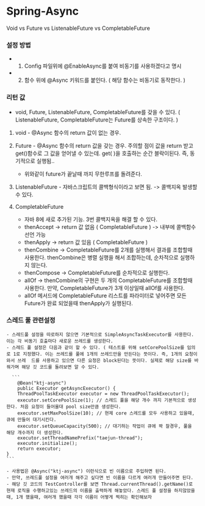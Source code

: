 # Spring-Async
Void vs Future vs ListenableFuture vs CompletableFuture

 ### 설정 방법 
 - 1. Config 파일위에 @EnableAsync를 붙여 비동기를 사용하겠다고 명시
 - 2. 함수 위에 @Async 키워드를 붙인다. ( 해당 함수는 비동기로 동작한다. )

 ### 리턴 값
 - void, Future, ListenableFuture, CompletableFuture를 갖을 수 있다.  ( ListenableFuture, CompletableFuture는 Future를 상속한 구조이다. )
  1. void 
    - @Async 함수의 return 값이 없는 경우. 
  2. Future 
    - @Async 함수의 return 값을 갖는 경우. 주의할 점이 값을 return 받고 get()함수로 그 값을 얻어낼 수 있는데. get( )을 호출하는 순간 블락이된다. 즉, 동기적으로 실행됨..

     - 위와같이 future가 끝날때 까지 무한루프를 돌려준다.
     
  3. ListenableFuture
    - 자바스크립트의 콜백형식이라고 보면 됨. -> 콜백지옥 발생할수 있다.
     
  4. CompletableFuture
      - 자바 8에 새로 추가된 기능. 3번 콜백지옥을 해결 할 수 있다.
      - thenAccept -> return 값 없음 ( CompletableFuture<Void> ) -> 내부에 콜백함수 선언 가능
      - thenApply -> return 값 있음 ( CompletableFuture<T> )
      - thenCombine -> CompletableFuture를 2개를 실행해서 결과를 조합할때 사용한다. thenCombine은 병렬 실행을 해서 조합하는데, 순차적으로 실행하지 않는다.
      - thenCompose -> CompletableFuture를 순차적으로 실행한다.
      -  allOf -> thenCombine의 구현은 두 개의 CompletableFuture를 조합할때 사용한다. 만약, CompletableFuture가 3개 이상일때 allOf를 사용한다.
      - allOf 메서드에 CompletableFuture 리스트를 파라미터로 넣어주면 모든 Future가 완료 되었을때 thenApply가 실행된다.
      
     
### 스레드 풀 관련설정
    - 스레드풀 설정을 따로하지 않으면 기본적으로 SimpleAsyncTaskExecutor를 사용한다. 이는 각 비동기 호출마다 새로운 쓰레드를 생성한다.
    - 스레드 풀 설정은 다음과 같이 할 수 있다. ( 테스트를 위해 setCorePoolSize를 임의로 1로 지정했다. 이는 쓰레드를 풀에 1개의 쓰레드만을 만든다는 뜻이다. 즉, 1개의 요청이 와서 쓰레  드를 사용하고 있으면 다른 요청은 block된다는 뜻이다. 실제로 해당 size를 바꿔가며 해당 깃 코드를 돌려보면 알 수 있다.
    
      ```
        @Bean("ktj-async")
        public Executor getAsyncExecutor() {
        ThreadPoolTaskExecutor executor = new ThreadPoolTaskExecutor();
        executor.setCorePoolSize(1); // 스레드 풀을 해당 개수 까지 기본적으로 생성한다. 처음 요청이 들어올대 pool size만큼 생성한다.
        executor.setMaxPoolSize(10); // 현제 core 스레드를 모두 사용하고 있을때, 큐에 만들어 대기시킨다.
        executor.setQueueCapacity(500); // 대기하는 작업이 큐에 꽉 찰경우, 풀을 해당 개수까지 더 생성한다.
        executor.setThreadNamePrefix("taejun-thread");
        executor.initialize();
        return executor;
    } 
    ```
      
    - 사용법은 @Async("ktj-async") 이런식으로 빈 이름으로 주입하면 된다.
    - 만약, 쓰레드풀 설정을 여러개 해주고 싶다면 빈 이름을 다르게 여러개 만들어주면 된다.
    - 해당 깃 코드의 TestController를 보면 Thread.currentThread().getName()로 현재 로직을 수행하고있는 쓰레드의 이름을 출력하게 해놓았다. 스레드 풀 설정을 하지않았을때, 1개 했을때, 여러개 했을때 각각 이름이 어떻게 찍히는 확인해보자
 

